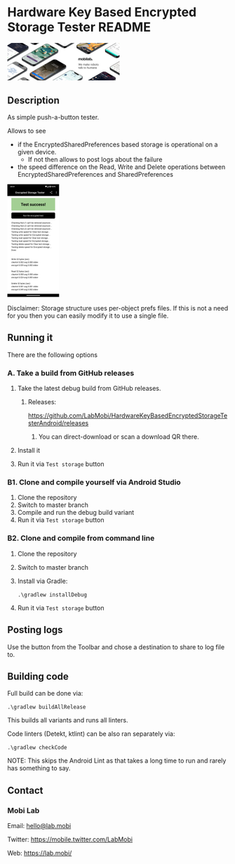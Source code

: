 # Hardware Key Based Encrypted Storage Tester README

<img src="img\mobilab-header-logo.png" style="zoom:25%;" />

## Description

As simple push-a-button tester. 

Allows to see

- if the EncryptedSharedPreferences based storage is operational on a given device. 
  - If not then allows to post logs about the failure
- the speed difference on the Read, Write and Delete operations between EncryptedSharedPreferences and SharedPreferences

<img src="img\screen1.png" style="zoom:25%;" />

Disclaimer: Storage structure uses per-object prefs files. If this is not a need for you then you can easily modify it to use a single file.

## Running it

There are the following options

### A. Take a build from GitHub releases

1. Take the latest debug build from GitHub releases.

   1. Releases:

      https://github.com/LabMobi/HardwareKeyBasedEncryptedStorageTesterAndroid/releases

      1. You can direct-download or scan a download QR there.

2. Install it

3. Run it via `Test storage` button

### B1. Clone and compile yourself via Android Studio

1. Clone the repository
2. Switch to master branch
3. Compile and run the debug build variant
4. Run it via `Test storage` button

### B2. Clone and compile from command line

1. Clone the repository

2. Switch to master branch

3. Install via Gradle:

   ```
   .\gradlew installDebug
   ```

4. Run it via `Test storage` button



## Posting logs

Use the button from the Toolbar and chose a destination to share to log file to.



## Building code

Full build can be done via:

```
.\gradlew buildAllRelease
```

This builds all variants and runs all linters.

Code linters (Detekt, ktlint) can be also ran separately via:

```
.\gradlew checkCode
```

NOTE: This skips the Android Lint as that takes a long time to run and rarely has something to say.

## Contact

### Mobi Lab

Email: [hello@lab.mobi](mailto:hello@lab.mobi)

Twitter: https://mobile.twitter.com/LabMobi

Web: https://lab.mobi/
